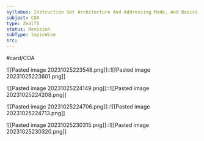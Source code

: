 ```yaml
---
syllabus: Instruction Set Architecture And Addressing Mode, And Basics Pipeline Concept
subject: COA
type: ZealTS
status: Revision
subType: topicWise
src: 
---
```

#card/COA

![[Pasted image 20231025223548.png]]::![[Pasted image 20231025223601.png]]

![[Pasted image 20231025224149.png]]::![[Pasted image 20231025224208.png]]


![[Pasted image 20231025224706.png]]::![[Pasted image 20231025224713.png]]



![[Pasted image 20231025230315.png]]::![[Pasted image 20231025230320.png]]